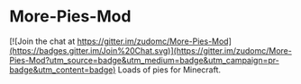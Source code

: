 # More-Pies-Mod

[![Join the chat at https://gitter.im/zudomc/More-Pies-Mod](https://badges.gitter.im/Join%20Chat.svg)](https://gitter.im/zudomc/More-Pies-Mod?utm_source=badge&utm_medium=badge&utm_campaign=pr-badge&utm_content=badge)
Loads of pies for Minecraft.
